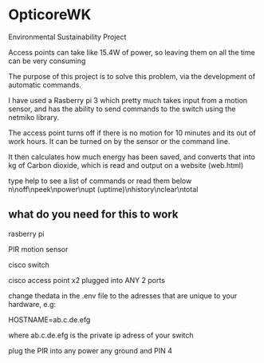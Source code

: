 # OpticoreWK
Environmental Sustainability Project  

Access points can take like 15.4W of power, so leaving them on all the time can be very consuming  

The purpose of this project is to solve this problem, via the development of automatic commands.  

I have used a Rasberry pi 3 which pretty much takes input from a motion sensor, and has the ability to send commands to the switch using the netmiko library.  

The access point turns off if there is no motion for 10 minutes and its out of work hours. It can be turned on by the sensor or the command line.  

It then calculates how much energy has been saved, and converts that into kg of Carbon dioxide, which is read and output on a website (web.html)  

type help to see a list of commands or read them below
n\noff\npeek\npower\nupt (uptime)\nhistory\nclear\ntotal


## what do you need for this to work  

rasberry pi  

PIR motion sensor  

cisco switch  

cisco access point x2 plugged into ANY 2 ports  

change thedata in the .env file to the adresses that are unique to your hardware, e.g:  

HOSTNAME=ab.c.de.efg   

where ab.c.de.efg is the private ip adress of your switch    

plug the PIR into any power any ground and PIN 4 

